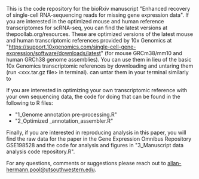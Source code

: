 This is the code repository for the bioRxiv manuscript "Enhanced recovery of single-cell RNA-sequencing reads for missing gene expression data". If you are interested in the optimized mouse and human reference transcriptomes for scRNA-seq, you can find the latest versions at thepoollab.org/resources. These are optimized versions of the latest mouse and human transcriptomic references provided by 10x Genomics at "https://support.10xgenomics.com/single-cell-gene-expression/software/downloads/latest" (for mouse GRCm38/mm10 and human GRCh38 genome assemblies). You can use them in lieu of the basic 10x Genomics transcriptomic references by downloading and untaring them (run <xxx.tar.gz file> in terminal).
can untar them in your terminal similarly to 

If you are interested in optimizing your own transcriptomic reference with your own sequencing data, the code for doing that can be found in the following to R files:
* "1_Genome annotation pre-processing.R"
* "2_Optimized _annotation_assembler.R"


Finally, if you are interested in reproducing analysis in this paper, you will find the raw data for the paper in the Gene Expression Omnibus Repository GSE198528 and the code for analysis and figures in "3_Manuscript data analysis code repository.R".

For any questions, comments or suggestions please reach out to allan-hermann.pool@utsouthwestern.edu.
